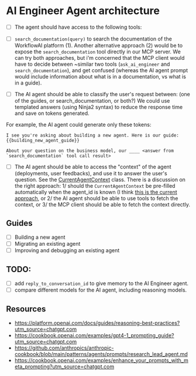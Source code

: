 # AI Engineer Agent architecture

- [ ] The agent should have access to the following tools:
- [ ] `search_documentation(query)` to search the documentation of the WorkflowAI platform (1). Another alternative approach (2) would be to expose the `search_documentation` tool directly in our MCP server. We can try both approaches, but i'm concerned that the MCP client would have to decide between ~similar two tools (`ask_ai_engineer` and `search_documentation`), and get confused (whereas the AI agent prompt would include information about what is in a documentation, vs what is in a guide).

- [ ] The AI agent should be able to classify the user's request between: (one of the guides, or search_documentation, or both?) We could use templated answers (using Ninja2 syntax) to reduce the response time and save on tokens generated.

For example, the AI agent could generate only these tokens:

```
I see you're asking about building a new agent. Here is our guide:
{{building_new_agent_guide}}

About your question on the business model, our ____ <answer from `search_documentation` tool call result>
```

- [ ] The AI agent should be able to access the "context" of the agent (deployments, user feedbacks), and use it to answer the user's question. See the [CurrentAgentContext](https://github.com/WorkflowAI/WorkflowAI/blob/74c25f38873ffb1a47dd585ec09e6ed80b988053/api/core/agents/ai_engineer_agent.py#L126) class. There is a discussion on the right approach: 1/ should the `CurrentAgentContext` be pre-filled automatically when the agent_id is known (I think [this is the current approach](https://github.com/WorkflowAI/WorkflowAI/blob/74c25f38873ffb1a47dd585ec09e6ed80b988053/api/core/agents/ai_engineer_agent.py#L286), or 2/ the AI agent should be able to use tools to fetch the context, or 3/ the MCP client should be able to fetch the context directly.

## Guides

- [ ] Building a new agent
- [ ] Migrating an existing agent
- [ ] Improving and debugging an existing agent

## TODO:

- [ ] add `reply_to_conversation_id` to give memory to the AI Engineer agent.
- [ ] compare different models for the AI agent, including reasoning models.

## Resources

- https://platform.openai.com/docs/guides/reasoning-best-practices?utm_source=chatgpt.com
- https://cookbook.openai.com/examples/gpt4-1_prompting_guide?utm_source=chatgpt.com
- https://github.com/anthropics/anthropic-cookbook/blob/main/patterns/agents/prompts/research_lead_agent.md
- https://cookbook.openai.com/examples/enhance_your_prompts_with_meta_prompting?utm_source=chatgpt.com
